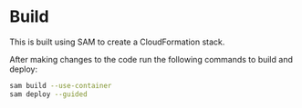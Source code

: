 # Build

This is built using SAM to create a CloudFormation stack.

After making changes to the code run the following commands to build and deploy:

```bash
sam build --use-container
sam deploy --guided
```